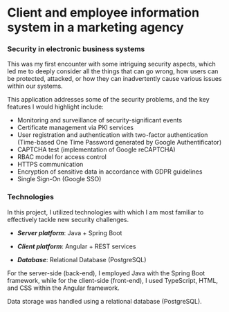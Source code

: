 # Client and employee information system in a marketing agency

### Security in electronic business systems

This was my first encounter with some intriguing security aspects, which led me to deeply consider all the things that can go wrong, how users can be protected, attacked, or how they can inadvertently cause various issues within our systems.

This application addresses some of the security problems, and the key features I would highlight include:

- Monitoring and surveillance of security-significant events
- Certificate management via PKI services
- User registration and authentication with two-factor authentication (Time-based One Time Password generated by Google Authentificator)
- CAPTCHA test (implementation of Google reCAPTCHA)
- RBAC model for access control
- HTTPS communication
- Encryption of sensitive data in accordance with GDPR guidelines
- Single Sign-On (Google SSO)

### Technologies

In this project, I utilized technologies with which I am most familiar to effectively tackle new security challenges.

- ***Server platform***: Java + Spring Boot

- ***Client platform***: Angular + REST services

- ***Database***: Relational Database (PostgreSQL)

For the server-side (back-end), I employed Java with the Spring Boot framework, while for the client-side (front-end), I used TypeScript, HTML, and CSS within the Angular framework.

Data storage was handled using a relational database (PostgreSQL).
